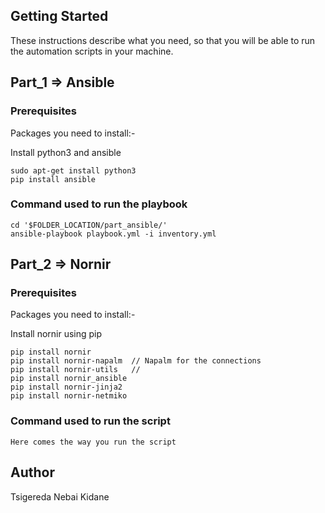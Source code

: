 ## Getting Started

These instructions describe what you need, so that you will be able to run the automation scripts in your machine.

## Part_1 => Ansible

### Prerequisites

Packages you need to install:-

Install python3 and ansible

```
sudo apt-get install python3
pip install ansible
```


### Command used to run the playbook

```
cd '$FOLDER_LOCATION/part_ansible/'
ansible-playbook playbook.yml -i inventory.yml
```

## Part_2 => Nornir

### Prerequisites

Packages you need to install:-

Install nornir using pip

```
pip install nornir
pip install nornir-napalm  // Napalm for the connections
pip install nornir-utils   // 
pip install nornir_ansible
pip install nornir-jinja2
pip install nornir-netmiko
```


### Command used to run the script

```
Here comes the way you run the script
```



## Author

Tsigereda Nebai Kidane

